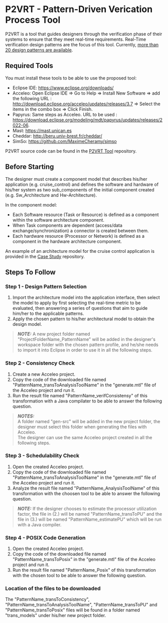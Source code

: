 # P2VRT - Pattern-Driven Verication Process Tool

P2VRT is a tool that guides designers through the verification phase of their systems to ensure that they meet real-time requirements. Real-Time verification design patterns are the focus of this tool. Currently, [more than 20 design patterns are available](https://github.com/Rania-Mzid/P2VRT/tree/main/Patterns%20repository).

## Required Tools

You must install these tools to be able to use the proposed tool:

- Eclipse IDE: https://www.eclipse.org/downloads/
- Acceleo: Open Eclipse IDE => Go to Help => Install New Software => add the following URL : http://download.eclipse.org/acceleo/updates/releases/3.7 => Select the items in the combo box => Click Finish.
- Papyrus: Same steps as Acceleo. URL to be used : https://download.eclipse.org/modeling/mdt/papyrus/updates/releases/2022-06.
- Mast: https://mast.unican.es
- Cheddar: http://beru.univ-brest.fr/cheddar/
- SimSo: https://github.com/MaximeCheramy/simso

P2VRT source code can be found in the [P2VRT Tool](https://github.com/Rania-Mzid/P2VRT/tree/main/P2VRT%20Tool) repository.

## Before Starting 

The designer must create a component model that describes his/her application (e.g. cruise_control) and defines the software and hardware of his/her system as two sub_components of the initial component created (e.g. Sw_Architecture and Hw-Architecture).

In the component model:
- Each Software resource (Task or Resource) is defined as a component within the software architecture component.
- When Task components are dependent (access/data exchange/synchronization) a connector is created between them.
- Each hardware resource (Processor or Network) is defined as a component in the hardware architecture component.

An example of an architecture model for the cruise control application is provided in the [Case Study](https://github.com/Rania-Mzid/P2VRT/tree/main/Case%20study%20and%20demos) repository.


## Steps To Follow

### Step 1 - Design Pattern Selection

1. Import the architecture model into the application interface, then select the model to apply by first selecting the real-time metric to be evaluated, then answering a series of questions that aim to guide him/her to the applicable patterns.
2. Apply the chosen pattern to his/her architectural model to obtain the design model.

> **_NOTE:_**
> A new project folder named "ProjectFolderName_PatternName" will be added in the designer's workspace folder with the chosen pattern profile, and he/she needs to import it into Eclipse in order to use it in all the following steps.

### Step 2 - Consistency Check

1. Create a new Acceleo project.
2. Copy the code of the downloaded file named "PatternName_transToAnalysisToolName" in the "generate.mtl" file of the Acceleo project and run it.
3. Run the result file named "PatternName_verifConsistensy" of this transformation with a Java compilater to be able to answer the following question.

> **_NOTES:_**</br>
> A folder named "gen-src" will be added in the new project folder, the designer must select this folder when generating the files with Acceleo.</br>The designer can use the same Acceleo project created in all the following steps.

### Step 3 - Schedulability Check

1. Open the created Acceleo project.
2. Copy the code of the downloaded file named "PatternName_transToAnalysisToolName" in the "generate.mtl" file of the Acceleo project and run it.
4. Analyze the result file named "PatternName_AnalysisToolName" of this transformation with the choosen tool to be able to answer the following question.

> **_NOTE:_**
> If the designer chooses to estimate the processor utilization factor, the file in (2.) will be named "PatternName_transToPU" and the file in (3.) will be named "PatternName_estimatePU" which will be run with a Java compiler.

### Step 4 - POSIX Code Generation

1. Open the created Acceleo project.
2. Copy the code of the downloaded file named "PatternName_transToPosix" in the "generate.mtl" file of the Acceleo project and run it.
3. Run the result file named "PatternName_Posix" of this transformation with the chosen tool to be able to answer the following question.

### Location of the files to be downloaded

The "PatternName_transToConsistency", "PatternName_transToAnalysisToolName", "PatternName_transToPU" and "PatternName_transToPosix" files will be found in a folder named "trans_models" under his/her new project folder.
